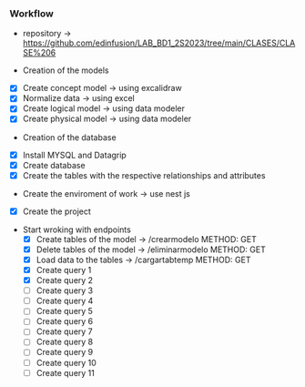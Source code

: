 ### Workflow

* repository -> https://github.com/edinfusion/LAB_BD1_2S2023/tree/main/CLASES/CLASE%206


* Creation of the models
- [x] Create concept model -> using excalidraw
- [x] Normalize data -> using excel
- [x] Create logical model -> using data modeler
- [x] Create physical model -> using data modeler

* Creation of the database 
- [x] Install MYSQL and Datagrip
- [x] Create database
- [x] Create the tables with the respective relationships and attributes

* Create the enviroment of work -> use nest js
- [x] Create the project

* Start wroking with endpoints
  - [x] Create tables of the model -> /crearmodelo METHOD: GET
  - [x] Delete tables of the model -> /eliminarmodelo METHOD: GET
  - [x] Load data to the tables -> /cargartabtemp METHOD: GET
  - [x] Create query 1
  - [x] Create query 2
  - [ ] Create query 3
  - [ ] Create query 4
  - [ ] Create query 5
  - [ ] Create query 6
  - [ ] Create query 7
  - [ ] Create query 8
  - [ ] Create query 9
  - [ ] Create query 10
  - [ ] Create query 11